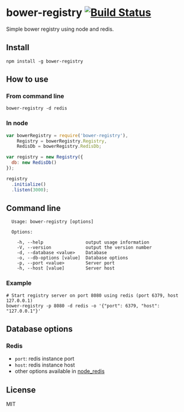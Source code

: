 # bower-registry [![Build Status](https://travis-ci.org/neoziro/hulkster.png?branch=master)](https://travis-ci.org/neoziro/hulkster)

Simple bower registry using node and redis.

## Install

```
npm install -g bower-registry
```

## How to use

### From command line

```
bower-registry -d redis
```

### In node

```javascript
var bowerRegistry = require('bower-registry'),
    Registry = bowerRegistry.Registry,
    RedisDb = bowerRegistry.RedisDb;

var registry = new Registry({
  db: new RedisDb()
});

registry
  .initialize()
  .listen(3000);
```

## Command line

```
  Usage: bower-registry [options]

  Options:

    -h, --help                output usage information
    -V, --version             output the version number
    -d, --database <value>    Database
    -o, --db-options [value]  Database options
    -p, --port <value>        Server port
    -h, --host [value]        Server host
```

### Example

```
# Start registry server on port 8080 using redis (port 6379, host 127.0.0.1)
bower-registry -p 8080 -d redis -o '{"port": 6379, "host": "127.0.0.1"}' 
```

## Database options

### Redis

* `port`: redis instance port
* `host`: redis instance host
* other options available in [node_redis](https://github.com/mranney/node_redis#rediscreateclientport-host-options)

## License

MIT

